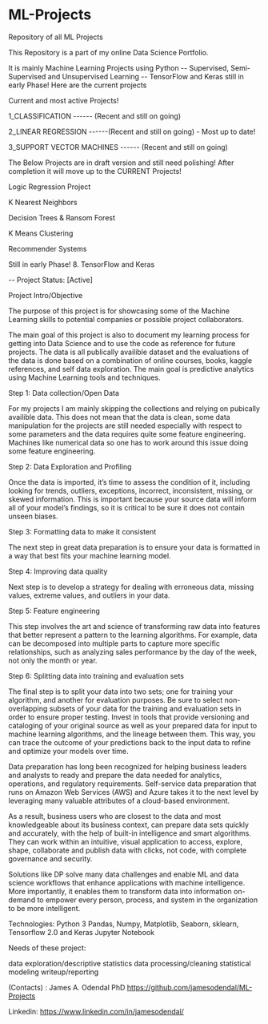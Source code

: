 # ML-Projects
Repository of all ML Projects 

This Repository is a part of my online Data Science Portfolio.

It is mainly Machine Learning Projects using Python -- Supervised, Semi-Supervised and Unsupervised Learning -- TensorFlow and Keras still in early Phase! Here are the current projects

Current and most active Projects!

1_CLASSIFICATION ------ (Recent and still on going)

2_LINEAR REGRESSION ------(Recent and still on going) - Most up to date!

3_SUPPORT VECTOR MACHINES ------ (Recent and still on going)

The Below Projects are in draft version and still need polishing! After completion it will move up to the CURRENT Projects!

Logic Regression Project

K Nearest Neighbors

Decision Trees & Ransom Forest

K Means Clustering 

Recommender Systems 

Still in early Phase!
8. TensorFlow and Keras

-- Project Status: [Active]

Project Intro/Objective

The purpose of this project is for showcasing some of the Machine Learning skills to potential companies or possible project collaborators. 

The main goal of this project is also to document my learning process for getting into Data Science and to use the code as reference for future projects. 
The data is all publically availible dataset and the evaluations of the data is done based on a combination of online courses, books, kaggle references, and self data exploration. The main goal is predictive analytics using Machine Learning tools and techniques. 

Step 1: Data collection/Open Data

For my projects I am mainly skipping the collections and relying on pubically availible data. This does not mean that the data is clean, some data manipulation for the projects are still needed especially with respect to some parameters and the data requires quite some feature engineering. Machines like numerical data so one has to work around this issue doing some feature engineering. 


Step 2: Data Exploration and Profiling
 
Once the data is  imported, it’s time to assess the condition of it, including looking for trends, outliers, exceptions, incorrect, inconsistent, missing, or skewed information. This is important because your source data will inform all of your model’s findings, so it is critical to be sure it does not contain unseen biases. 

Step 3: Formatting data to make it consistent
 
The next step in great data preparation is to ensure your data is formatted in a way that best fits your machine learning model. 

Step 4: Improving data quality
 
Next step is to develop a strategy for dealing with erroneous data, missing values, extreme values, and outliers in your data. 

Step 5: Feature engineering
 
This step involves the art and science of transforming raw data into features that better represent a pattern to the learning algorithms. For example, data can be decomposed into multiple parts to capture more specific relationships, such as analyzing sales performance by the day of the week, not only the month or year. 

Step 6: Splitting data into training and evaluation sets
 
The final step is to split your data into two sets; one for training your algorithm, and another for evaluation purposes. Be sure to select non-overlapping subsets of your data for the training and evaluation sets in order to ensure proper testing. Invest in tools that provide versioning and cataloging of your original source as well as your prepared data for input to machine learning algorithms, and the lineage between them. This way, you can trace the outcome of your predictions back to the input data to refine and optimize your models over time.


 
Data preparation has long been recognized for helping business leaders and analysts to ready and prepare the data needed for analytics, operations, and regulatory requirements. Self-service data preparation that runs on Amazon Web Services (AWS) and Azure takes it to the next level by leveraging many valuable attributes of a cloud-based environment.

As a result, business users who are closest to the data and most knowledgeable about its business context, can prepare data sets quickly and accurately, with the help of built-in intelligence and smart algorithms. They can work within an intuitive, visual application to access, explore, shape, collaborate and publish data with clicks, not code, with complete governance and security. 

Solutions like DP solve many data challenges and enable ML and data science workflows that enhance applications with machine intelligence. More importantly, it enables them to transform data into information on-demand to empower every person, process, and system in the organization to be more intelligent.

Technologies:
Python 3
Pandas, Numpy, Matplotlib, Seaborn, sklearn, Tensorflow 2.0 and Keras
Jupyter Notebook


Needs of these project:

data exploration/descriptive statistics
data processing/cleaning
statistical modeling
writeup/reporting

(Contacts) : James A. Odendal PhD https://github.com/jamesodendal/ML-Projects

Linkedin:
https://www.linkedin.com/in/jamesodendal/


